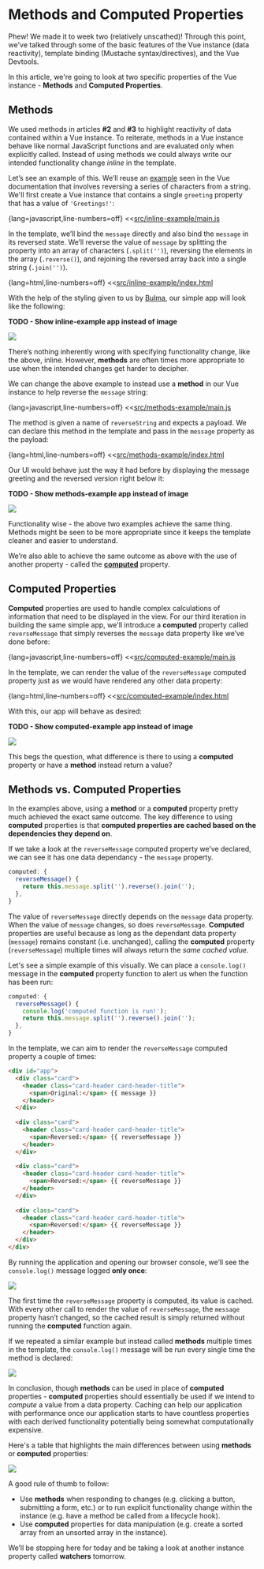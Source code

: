 # Methods and Computed Properties

Phew! We made it to week two (relatively unscathed)! Through this point, we've talked through some of the basic features of the Vue instance (data reactivity), template binding (Mustache syntax/directives), and the Vue Devtools.

In this article, we're going to look at two specific properties of the Vue instance - __Methods__ and __Computed Properties__.

## Methods

We used methods in articles __#2__ and __#3__ to highlight reactivity of data contained within a Vue instance. To reiterate, methods in a Vue instance behave like normal JavaScript functions and are evaluated only when explicitly called. Instead of using methods we could always write our intended functionality change _inline_ in the template.

Let’s see an example of this. We’ll reuse an [example](https://vuejs.org/v2/guide/computed.html#Computed-Properties) seen in the Vue documentation that involves reversing a series of characters from a string. We'll first create a Vue instance that contains a single `greeting` property that has a value of `'Greetings!'`:

{lang=javascript,line-numbers=off}
<<[src/inline-example/main.js](./src/inline-example/main.js)

In the template, we’ll bind the `message` directly and also bind the `message` in its reversed state. We’ll reverse the value of `message` by splitting the property into an array of characters (`.split('')`), reversing the elements in the array (`.reverse()`), and rejoining the reversed array back into a single string (`.join('')`).

{lang=html,line-numbers=off}
<<[src/inline-example/index.html](./src/inline-example/index.html)

With the help of the styling given to us by [Bulma](https://bulma.io/documentation/), our simple app will look like the following:

__TODO - Show inline-example app instead of image__

![](./public/assets/reversed-message-inline.png)

There’s nothing inherently wrong with specifying functionality change, like the above, inline. However, __methods__ are often times more appropriate to use when the intended changes get harder to decipher.

We can change the above example to instead use a __method__ in our Vue instance to help reverse the `message` string:

{lang=javascript,line-numbers=off}
<<[src/methods-example/main.js](./src/methods-example/main.js)

The method is given a name of `reverseString` and expects a payload. We can declare this method in the template and pass in the `message` property as the payload:

{lang=html,line-numbers=off}
<<[src/methods-example/index.html](./src/methods-example/index.html)

Our UI would behave just the way it had before by displaying the message greeting and the reversed version right below it:

__TODO - Show methods-example app instead of image__

![](./public/assets/reversed-message-inline.png)

Functionality wise - the above two examples achieve the same thing. Methods might be seen to be more appropriate since it keeps the template cleaner and easier to understand.

We’re also able to achieve the same outcome as above with the use of another property - called the [__computed__](https://vuejs.org/v2/guide/computed.html#Computed-Properties) property.

## Computed Properties

__Computed__ properties are used to handle complex calculations of information that need to be displayed in the view. For our third iteration in building the same simple app, we'll introduce a __computed__ property called `reverseMessage` that simply reverses the `message` data property like we’ve done before:

{lang=javascript,line-numbers=off}
<<[src/computed-example/main.js](./src/computed-example/main.js)

In the template, we can render the value of the `reverseMessage` computed property just as we would have rendered any other data property:

{lang=html,line-numbers=off}
<<[src/computed-example/index.html](./src/computed-example/index.html)

With this, our app will behave as desired:

__TODO - Show computed-example app instead of image__

![](./public/assets/reversed-message-inline.png)

This begs the question, what difference is there to using a __computed__ property or have a __method__ instead return a value?

## Methods vs. Computed Properties

In the examples above, using a __method__ or a __computed__ property pretty much achieved the exact same outcome. The key difference to using __computed__ properties is that __computed properties are cached based on the dependencies they depend on__.

If we take a look at the `reverseMessage` computed property we’ve declared, we can see it has one data dependancy - the `message` property.

```javascript
computed: {
  reverseMessage() {
    return this.message.split('').reverse().join('');
  },
}
```

The value of `reverseMessage` directly depends on the `message` data property. When the value of `message` changes, so does `reverseMessage`. __Computed__ properties are useful because as long as the dependant data property (`message`) remains constant (i.e. unchanged), calling the __computed__ property (`reverseMessage`) multiple times will always return the _same cached value_.

Let's see a simple example of this visually. We can place a `console.log()` message in the __computed__ property function to alert us when the function has been run:

```javascript
computed: {
  reverseMessage() {
    console.log('computed function is run!');
    return this.message.split('').reverse().join('');
  },
}
```

In the template, we can aim to render the `reverseMessage` computed property a couple of times:

```html
<div id="app">
  <div class="card">
    <header class="card-header card-header-title">
      <span>Original:</span> {{ message }}
    </header>
  </div>
  
  <div class="card">
    <header class="card-header card-header-title">
      <span>Reversed:</span> {{ reverseMessage }}
    </header>
  </div>
  
  <div class="card">
    <header class="card-header card-header-title">
      <span>Reversed:</span> {{ reverseMessage }}
    </header>
  </div>
  
  <div class="card">
    <header class="card-header card-header-title">
      <span>Reversed:</span> {{ reverseMessage }}
    </header>
  </div>
</div>
```

By running the application and opening our browser console, we’ll see the `console.log()` message logged __only once__:

![](./public/assets/multiple-computed-properties.png)

The first time the `reverseMessage` property is computed, its value is cached. With every other call to render the value of `reverseMessage`, the `message` property hasn’t changed, so the cached result is simply returned without running the __computed__ function again.

If we repeated a similar example but instead called __methods__ multiple times in the template, the `console.log()` message will be run every single time the method is declared:

![](./public/assets/multiple-methods.png)

In conclusion, though __methods__ can be used in place of __computed__ properties - __computed__ properties should essentially be used if we intend to _compute_ a value from a data property. Caching can help our application with performance once our application starts to have countless properties with each derived functionality potentially being somewhat computationally expensive.

Here's a table that highlights the main differences between using __methods__ or __computed__ properties:

![](./public/assets/methods-vs-computed-properties.png)

A good rule of thumb to follow:

- Use __methods__ when responding to changes (e.g. clicking a button, submitting a form, etc.) or to run explicit functionality change within the instance (e.g. have a method be called from a lifecycle hook).
- Use __computed__ properties for data manipulation (e.g. create a sorted array from an unsorted array in the instance).

We’ll be stopping here for today and be taking a look at another instance property called __watchers__ tomorrow.
